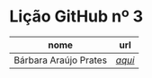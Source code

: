 # Lição GitHub nº 3 

nome | url 
---  | ---
Bárbara Araújo Prates | [_aqui_](https://github.com/Barbaraprattes/licaoGH_03/edit/main/README.md)
